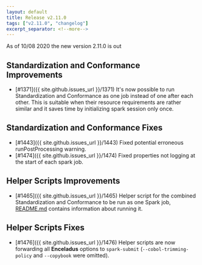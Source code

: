 ```yaml
---
layout: default
title: Release v2.11.0
tags: ["v2.11.0", "changelog"]
excerpt_separator: <!--more-->
---
```


As of 10/08 2020 the new version 2.11.0 is out
<!--more-->

## Standardization and Conformance Improvements

- [#1371]({{ site.github.issues_url }}/1371) It's now possible to run Standardization and Conformance as one job instead of one after each other. This is suitable when their resource requirements are rather similar and it saves time by initializing spark session only once.

## Standardization and Conformance Fixes

- [#1443]({{ site.github.issues_url }}/1443) Fixed potential erroneous runPostProcessing warning.
- [#1474]({{ site.github.issues_url }}/1474) Fixed properties not logging at the start of each spark job.

## Helper Scripts Improvements

- [#1465]({{ site.github.issues_url }}/1465) Helper script for the combined Standardization and Conformance to be run as one Spark job, [README.md](https://github.com/AbsaOSS/enceladus/blob/master/README.md#how-to-run) contains information about running it.

## Helper Scripts Fixes

- [#1476]({{ site.github.issues_url }}/1476) Helper scripts are now forwarding all **Enceladus** options to `spark-submit` (`--cobol-trimming-policy` and `--copybook` were omitted).
